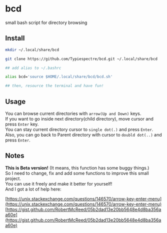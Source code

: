 # bcd
small bash script for directory browsing

## Install
```sh
mkdir ~/.local/share/bcd

git clone https://github.com/Typiespectre/bcd.git ~/.local/share/bcd

## add alias to ~/.bashrc

alias bcd='source $HOME/.local/share/bcd/bcd.sh'

## then, resource the terminal and have fun!
```

## Usage

You can browse current directories with `arrow(Up and Down)` keys.  
If you want to go inside next directory(child directory), move cursor and press `Enter` key.  
You can stay current directory cursor to `single dot(.)` and press `Enter`.
Also, you can go back to Parent directory with cursor to `doubld dot(..)` and press `Enter`.

## Notes

**This is Beta version!** (It means, this function has some buggy things.)  
So I need to change, fix and add some functions to improve this small project.  
You can use it freely and make it better for yourself!  
And I got a lot of help here:  

[https://unix.stackexchange.com/questions/146570/arrow-key-enter-menu](https://unix.stackexchange.com/questions/146570/arrow-key-enter-menu)  
[https://gist.github.com/RobertMcReed/05b2dad13e20bb5648e4d8ba356aa60e](https://gist.github.com/RobertMcReed/05b2dad13e20bb5648e4d8ba356aa60e)  
